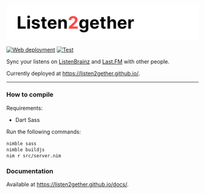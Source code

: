 ![Listen2gether](public/assets/banner.png)

[![Web deployment](https://github.com/Listen2gether/Listen2gether.github.io/actions/workflows/web.yml/badge.svg)](https://github.com/Listen2gether/Listen2gether.github.io/actions/workflows/web.yml)
[![Test](https://github.com/Listen2gether/Listen2gether.github.io/actions/workflows/test.yml/badge.svg)](https://github.com/Listen2gether/Listen2gether.github.io/actions/workflows/test.yml)

Sync your listens on [ListenBrainz](https://listenbrainz.org) and [Last.FM](https://last.fm) with other people.

Currently deployed at https://listen2gether.github.io/.

---

### How to compile

Requirements:
 - Dart Sass

Run the following commands:
```
nimble sass
nimble buildjs
nim r src/server.nim
```

### Documentation

Available at https://listen2gether.github.io/docs/.

